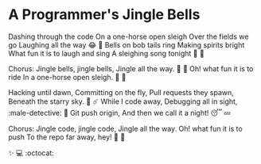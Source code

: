 # A Programmer's Jingle Bells

Dashing through the code 
On a one-horse open sleigh 
Over the fields we go 
Laughing all the way :joy: :christmas_tree:
Bells on bob tails ring 
Making spirits bright 
What fun it is to laugh and sing 
A sleighing song tonight :musical_note: :bell:

Chorus:
Jingle bells, jingle bells,
Jingle all the way. :bell: :santa:
Oh! what fun it is to ride 
In a one-horse open sleigh. :santa: :gift:

Hacking until dawn,
Committing on the fly,
Pull requests they spawn,
Beneath the starry sky. :night_with_stars: :comet:
While I code away,
Debugging all in sight, :male-detective: :bug:
Git push origin,
And then we call it a night! :sleeping: :zzz:

Chorus:
Jingle code, jingle code,
Jingle all the way.
Oh! what fun it is to push
To the repo far away, hey! :rocket: :star2:

:sparkles: :computer: :octocat: